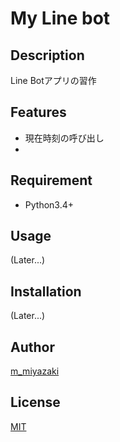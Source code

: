 # My Line bot


## Description  

Line Botアプリの習作

## Features

- 現在時刻の呼び出し  
- 


## Requirement

- Python3.4+  


## Usage

(Later...)


## Installation

(Later...)


## Author

[m_miyazaki](https://github.com/titanium99)


## License

[MIT](http://b4b4r07.mit-license.org)
